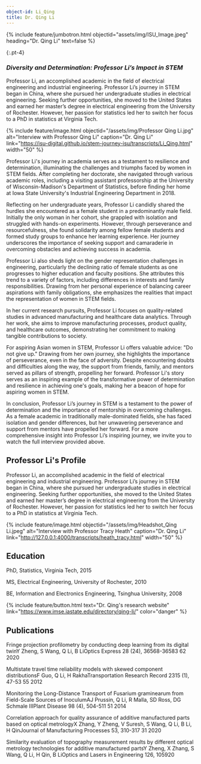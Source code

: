 ```yaml
---
object-id: Li_Qing
title: Dr. Qing Li
---
```

{% include feature/jumbotron.html objectid="assets/img/ISU_Image.jpeg" heading="Dr. Qing Li" text=false %}


{:.pt-4}
### ***Diversity and Determination: Professor Li’s Impact in STEM***

Professor Li, an accomplished academic in the field of electrical engineering and industrial engineering. Professor Li’s journey in STEM began in China, where she pursued her undergraduate studies in electrical engineering. Seeking further opportunities, she moved to the United States and earned her master’s degree in electrical engineering from the University of Rochester. However, her passion for statistics led her to switch her focus to a PhD in statistics at Virginia Tech.

{% include feature/image.html objectid="/assets/img/Professor Qing Li.jpg" alt="Interview with Professor Qing Li" caption="Dr. Qing Li" link="https://isu-digital.github.io/stem-journey-isu/transcripts/Li_Qing.html" width="50" %}


Professor Li's journey in academia serves as a testament to resilience and determination, illuminating the challenges and triumphs faced by women in STEM fields. After completing her doctorate, she navigated through various academic roles, including a visiting assistant professorship at the University of Wisconsin-Madison's Department of Statistics, before finding her home at Iowa State University's Industrial Engineering Department in 2018.

Reflecting on her undergraduate years, Professor Li candidly shared the hurdles she encountered as a female student in a predominantly male field. Initially the only woman in her cohort, she grappled with isolation and struggled with hands-on experiments. However, through perseverance and resourcefulness, she found solidarity among fellow female students and formed study groups to enhance her learning experience. Her journey underscores the importance of seeking support and camaraderie in overcoming obstacles and achieving success in academia.

Professor Li also sheds light on the gender representation challenges in engineering, particularly the declining ratio of female students as one progresses to higher education and faculty positions. She attributes this trend to a variety of factors, including differences in interests and family responsibilities. Drawing from her personal experience of balancing career aspirations with family obligations, she emphasizes the realities that impact the representation of women in STEM fields.

In her current research pursuits, Professor Li focuses on quality-related studies in advanced manufacturing and healthcare data analytics. Through her work, she aims to improve manufacturing processes, product quality, and healthcare outcomes, demonstrating her commitment to making tangible contributions to society.

For aspiring Asian women in STEM, Professor Li offers valuable advice: "Do not give up." Drawing from her own journey, she highlights the importance of perseverance, even in the face of adversity. Despite encountering doubts and difficulties along the way, the support from friends, family, and mentors served as pillars of strength, propelling her forward. Professor Li's story serves as an inspiring example of the transformative power of determination and resilience in achieving one's goals, making her a beacon of hope for aspiring women in STEM.

In conclusion, Professor Li’s journey in STEM is a testament to the power of determination and the importance of mentorship in overcoming challenges. As a female academic in traditionally male-dominated fields, she has faced isolation and gender differences, but her unwavering perseverance and support from mentors have propelled her forward. For a more comprehensive insight into Professor Li’s inspiring journey, we invite you to watch the full interview provided above.

## Professor Li's Profile

Professor Li, an accomplished academic in the field of electrical engineering and industrial engineering. Professor Li’s journey in STEM began in China, where she pursued her undergraduate studies in electrical engineering. Seeking further opportunities, she moved to the United States and earned her master’s degree in electrical engineering from the University of Rochester. However, her passion for statistics led her to switch her focus to a PhD in statistics at Virginia Tech.

{% include feature/image.html objectid="/assets/img/Headshot_Qing Li.jpeg" alt="Interview with Professor Tracy Heath" caption="Dr. Qing Li" link="http://127.0.0.1:4000/transcripts/heath_tracy.html" width="50" %}

## Education

PhD, Statistics, Virginia Tech, 2015

MS, Electrical Engineering, University of Rochester, 2010

BE, Information and Electronics Engineering, Tsinghua University, 2008

{% include feature/button.html text="Dr. Qing's research website" link="https://www.imse.iastate.edu/directory/qing-li/" color="danger" %}

## Publications

Fringe projection profilometry by conducting deep learning from its digital twinY Zheng, S Wang, Q Li, B LiOptics Express 28 (24), 36568-36583	62	2020

Multistate travel time reliability models with skewed component distributionsF Guo, Q Li, H RakhaTransportation Research Record 2315 (1), 47-53	55	2012

Monitoring the Long-Distance Transport of Fusarium graminearum from Field-Scale Sources of InoculumAJ Prussin, Q Li, R Malla, SD Ross, DG Schmale IIIPlant Disease 98 (4), 504-511	51	2014

Correlation approach for quality assurance of additive manufactured parts based on optical metrologyX Zhang, Y Zheng, V Suresh, S Wang, Q Li, B Li, H QinJournal of Manufacturing Processes 53, 310-317	31	2020

Similarity evaluation of topography measurement results by different optical metrology technologies for additive manufactured partsY Zheng, X Zhang, S Wang, Q Li, H Qin, B LiOptics and Lasers in Engineering 126, 105920
